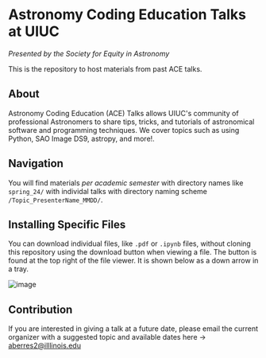 # Astronomy Coding Education Talks at UIUC
*Presented by the Society for Equity in Astronomy*

This is the repository to host materials from past ACE talks.

## About
Astronomy Coding Education (ACE) Talks allows UIUC's community of professional Astronomers to share tips, tricks, and tutorials of astronomical software and programming techniques. We cover topics such as using Python, SAO Image DS9, astropy, and more!. 

## Navigation
You will find materials *per academic semester* with directory names like `spring_24/` with individal talks with directory naming scheme `/Topic_PresenterName_MMDD/`. 

## Installing Specific Files

You can download individual files, like `.pdf` or `.ipynb` files, without cloning this repository using the download button when viewing a file. The button is found at the top right of the file viewer. It is shown below as a down arrow in a tray.

![image](https://github.com/berres2002/ACE_talks/assets/48331027/7f7d50fb-d05e-4902-85d5-7f486c73c911)

## Contribution
If you are interested in giving a talk at a future date, please email the current organizer with a suggested topic and available dates here -> [aberres2@illlinois.edu](mailto:aberres2@illinois.edu)
